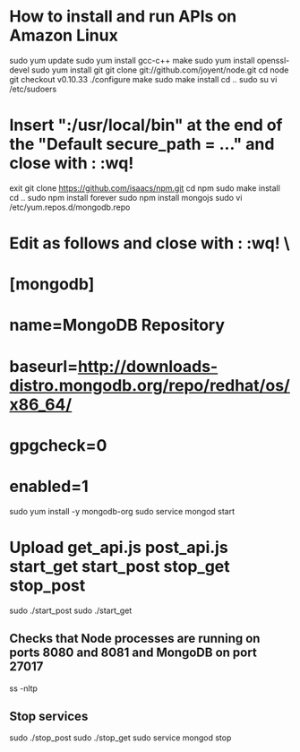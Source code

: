 # How to install and run APIs on Amazon Linux

sudo yum update
sudo yum install gcc-c++ make
sudo yum install openssl-devel
sudo yum install git
git clone git://github.com/joyent/node.git
cd node
git checkout v0.10.33
./configure
make
sudo make install
cd ..
sudo su
vi /etc/sudoers
# Insert ":/usr/local/bin" at the end of the "Default secure_path = ..." and close with : <ESC> :wq! <ENTER>
exit
git clone https://github.com/isaacs/npm.git
cd npm
sudo make install
cd ..
sudo npm install forever
sudo npm install mongojs
sudo vi /etc/yum.repos.d/mongodb.repo
# Edit as follows and close with : <ESC> :wq! <ENTER>\
# [mongodb]
# name=MongoDB Repository
# baseurl=http://downloads-distro.mongodb.org/repo/redhat/os/x86_64/
# gpgcheck=0
# enabled=1
sudo yum install -y mongodb-org
sudo service mongod start
# Upload get_api.js post_api.js start_get start_post stop_get stop_post
sudo ./start_post
sudo ./start_get

## Checks that Node processes are running on ports 8080 and 8081 and MongoDB on port 27017
ss -nltp

## Stop services
sudo ./stop_post
sudo ./stop_get
sudo service mongod stop